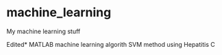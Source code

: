 # machine_learning
My machine learning stuff

Edited* MATLAB machine learning algorith SVM method using Hepatitis C
